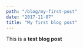 ```yaml
---
path: "/blog/my-first-post"
date: "2017-11-07"
title: "My first blog post"
---
```


This is a **test blog post**